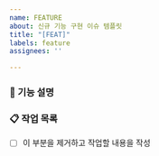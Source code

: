 ```yaml
---
name: FEATURE
about: 신규 기능 구현 이슈 템플릿
title: "[FEAT]"
labels: feature
assignees: ''

---
```


### 📝 기능 설명

<!-- 어떤 기능이 필요한지 간략히 설명해주세요 -->

### 📋 작업 목록

- [ ] 이 부분을 제거하고 작업할 내용을 작성